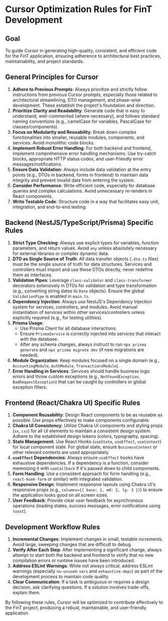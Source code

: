# Cursor Optimization Rules for FinT Development

## Goal
To guide Cursor in generating high-quality, consistent, and efficient code for the FinT application, ensuring adherence to architectural best practices, maintainability, and project standards.

## General Principles for Cursor

1.  **Adhere to Previous Prompts**: Always prioritize and strictly follow instructions from previous Cursor prompts, especially those related to architectural streamlining, DTO management, and phase-wise development. These establish the project's foundation and direction.
2.  **Prioritize Clarity and Readability**: Generate code that is easy to understand, well-commented (where necessary), and follows standard naming conventions (e.g., camelCase for variables, PascalCase for classes/components).
3.  **Focus on Modularity and Reusability**: Break down complex functionalities into smaller, reusable modules, components, and services. Avoid monolithic code blocks.
4.  **Implement Robust Error Handling**: For both backend and frontend, implement comprehensive error handling mechanisms. Use try-catch blocks, appropriate HTTP status codes, and user-friendly error messages/notifications.
5.  **Ensure Data Validation**: Always include data validation at the entry points (e.g., DTOs in backend, forms in frontend) to maintain data integrity and prevent invalid data from entering the system.
6.  **Consider Performance**: Write efficient code, especially for database queries and complex calculations. Avoid unnecessary re-renders in React components.
7.  **Write Testable Code**: Structure code in a way that facilitates easy unit, integration, and end-to-end testing.

## Backend (NestJS/TypeScript/Prisma) Specific Rules

1.  **Strict Type Checking**: Always use explicit types for variables, function parameters, and return values. Avoid `any` unless absolutely necessary for external libraries or complex dynamic data.
2.  **DTO as Single Source of Truth**: All data transfer objects (`.dto.ts` files) must be the single source of truth for data structures. Services and controllers must import and use these DTOs directly, never redefine them as interfaces.
3.  **Validation Pipes**: Leverage `class-validator` and `class-transformer` decorators extensively in DTOs for validation and type transformation (e.g., converting string dates to `Date` objects). Ensure the global `ValidationPipe` is enabled in `main.ts`.
4.  **Dependency Injection**: Always use NestJS's Dependency Injection system for services, controllers, and modules. Avoid manual instantiation of services within other services/controllers unless explicitly required (e.g., for testing utilities).
5.  **Prisma Usage**: 
    *   Use Prisma Client for all database interactions. 
    *   Ensure `PrismaService` is correctly injected into services that interact with the database.
    *   After any schema changes, always instruct to run `npx prisma generate` and `npx prisma migrate dev` (if new migrations are needed).
6.  **Module Organization**: Keep modules focused on a single domain (e.g., `AccountingModule`, `AuthModule`, `TransactionsModule`).
7.  **Error Handling in Services**: Services should handle business logic errors and throw custom exceptions (e.g., `NotFoundException`, `BadRequestException`) that can be caught by controllers or global exception filters.

## Frontend (React/Chakra UI) Specific Rules

1.  **Component Reusability**: Design React components to be as reusable as possible. Use props effectively to make components configurable.
2.  **Chakra UI Consistency**: Utilize Chakra UI components and styling props (`sx`, `css`) for all UI elements to maintain a consistent design system. Adhere to the established design tokens (colors, typography, spacing).
3.  **State Management**: Use React Hooks (`useState`, `useEffect`, `useContext`) for local component state. For global state, ensure `BusinessContext` or other relevant contexts are used appropriately.
4.  **`useEffect` Dependencies**: Always ensure `useEffect` hooks have exhaustive dependencies. If a dependency is a function, consider memoizing it with `useCallback` if it's passed down to child components.
5.  **Form Handling**: Use a consistent approach for form handling (e.g., `react-hook-form` or similar) with integrated validation.
6.  **Responsive Design**: Implement responsive layouts using Chakra UI's responsive props (e.g., `columns={{ base: 1, md: 2, lg: 3 }}`) to ensure the application looks good on all screen sizes.
7.  **User Feedback**: Provide clear user feedback for asynchronous operations (loading states, success messages, error notifications using `toast`).

## Development Workflow Rules

1.  **Incremental Changes**: Implement changes in small, testable increments. Avoid large, sweeping changes that are difficult to debug.
2.  **Verify After Each Step**: After implementing a significant change, always attempt to start both the backend and frontend to verify that no new compilation errors or runtime issues have been introduced.
3.  **Address ESLint Warnings**: While not always critical, address ESLint warnings (especially `no-unused-vars` and `exhaustive-deps`) as part of the development process to maintain code quality.
4.  **Clear Communication**: If a task is ambiguous or requires a design decision, ask clarifying questions. If a solution involves trade-offs, explain them.

By following these rules, Cursor will be optimized to contribute effectively to the FinT project, producing a robust, maintainable, and user-friendly application.

